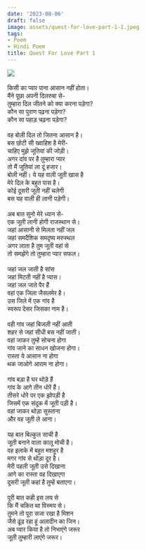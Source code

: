 ```yaml
---
date: '2023-08-06'
draft: false
image: assets/quest-for-love-part-1-1.jpeg
tags:
- Poem
- Hindi Poem
title: Quest For Love Part 1
---
```

[![](https://blogger.googleusercontent.com/img/a/AVvXsEg4_I1TtiVkf4aG34wSypYslIu1LfqcYMbrqnpSPoUkmRqJbNk1s8xSzAJmghL259tzPCbokflo-FkT8T3iEKkv3_9oPQVzPlSvsEW7JACqIM-DKFDxfFA1RdZuzuu_OlwYoy1FgUSlR3AgoiseL970mUW4kCf72cKbvhX4OrxjSLBrItdqDslslfyftTra)](https://blogger.googleusercontent.com/img/a/AVvXsEg4_I1TtiVkf4aG34wSypYslIu1LfqcYMbrqnpSPoUkmRqJbNk1s8xSzAJmghL259tzPCbokflo-FkT8T3iEKkv3_9oPQVzPlSvsEW7JACqIM-DKFDxfFA1RdZuzuu_OlwYoy1FgUSlR3AgoiseL970mUW4kCf72cKbvhX4OrxjSLBrItdqDslslfyftTra)\
  \
किसी का प्यार पाना आसान नहीं होता।\
मैंने पूछा अपनी दिलरुबा से-\
तुम्हारा दिल जीतने को क्या करना पड़ेगा?\
कौन सा पुराण पढ़ना पड़ेगा?\
कौन सा पहाड़ चढ़ना पड़ेगा?\
  \
वह बोली दिल तो जितना आसान है।\
बस छोटी सी ख्वाहिश है मेरी-\
चाहिए मुझे जूतियां की जोड़ी।\
अगर दांव पर है तुम्हारा प्यार\
तो मैं जूतियां ला दूं हजार।\
बोली नहीं। ये यह वाली जूती खास है\
मेरे दिल के बहुत पास है।\
कोई दूसरी जूती नहीं चलेगी\
बस यह वाली ही लानी पड़ेगी।\
  \
अब बात सुनो मेरे ध्यान से-\
एक जूती लानी होगी राजस्थान से।\
जहां आसानी से मिलता नहीं जल\
जहां समदैशिक समदृष्य मरुस्थल\
अगर लाता है तुम जूती वहां से\
तो समझेंगे तो तुम्हारा प्यार सफल।\
  \
जहां जल जाती है सांस \
जहां मिटती नहीं है प्यास।\
जहां जल जाते पैर हैं\
वहां एक जिला जैसलमेर है।\
उस जिले में एक गांव है\
स्वरूप देसर जिसका नाम है।\
  \
वही गांव जहां बिजली नहीं आती\
शहर से जहां सीधी बस नहीं जाती।\
वहां जाकर तुम्हें सोचना होगा\
गांव जाने का साधन खोजना होगा।\
रास्ता ये आसान ना होगा\
थक जाओगे आराम ना होगा।\
  \
गांव बड़ा है घर थोड़े हैं\
गांव के आगे तीन धोरें‌ हैं।\
तीसरे धोरे पर एक झोपड़ी है\
जिसमें एक संदूक में जूती पड़ी है।\
वहां जाकर थोड़ा सुस्ताना\
और वह जूती ले आना।\
  \
यह बात बिल्कुल साची है\
जूती बनाने वाला कालू मोची है।\
वह इलाके में बहुत मशहूर है\
मगर गांव से थोड़ा दूर है।\
मेरी पहली जूती उसे दिखाना\
आगे का रास्ता वह दिखाएगा\
दूसरी जूती कहां है तुम्हें बताएगा।\
  \
पूरी बात कही इस लय‌‌ से\
कि मैं चकित था विस्मय से।\
तुमने तो पूरा सजा रखा है मिशन\
जैसे ढूंढ रहा हूं अलादीन का जिन।\
अब प्यार किया है तो निभाएंगे जरूर\
जूती तुम्हारी लाएंगे जरूर।
